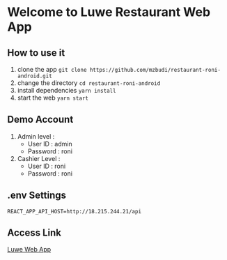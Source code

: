 # Welcome to Luwe Restaurant Web App

## How to use it
1. clone the app `git clone https://github.com/mzbudi/restaurant-roni-android.git`
2. change the directory `cd restaurant-roni-android`
3. install dependencies `yarn install`
4. start the web `yarn start`

## Demo Account
1. Admin level : 
	* User ID : admin
	* Password : roni
2. Cashier Level : 
	* User ID : roni
	* Password : roni
	
## .env Settings
`REACT_APP_API_HOST=http://18.215.244.21/api`

## Access Link
[Luwe Web App](http://18.215.244.21/)
